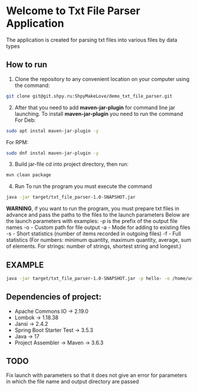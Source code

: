 # Welcome to Txt File Parser Application
The application is created for parsing txt files into various files by data types
## How to run
1. Clone the repository to any convenient location on your computer using the command:
```bash
git clone git@git.shpy.ru:ShpyMakeLove/demo_txt_file_parser.git
```
2. After that you need to add **maven-jar-plugin** for command line jar launching.
To install **maven-jar-plugin** you need to run the command
For Deb:
```bash
sudo apt instal maven-jar-plugin -y 
```
For RPM:
```bash
sudo dnf instal maven-jar-plugin -y 
```
3. Build jar-file
cd into project directory, then run:
```bash
mvn clean package
```
4. Run
To run the program you must execute the command
```bash
java -jar target/txt_file_parser-1.0-SNAPSHOT.jar
```
**WARNING**, if you want to run the program, you must prepare txt files in advance and pass the paths to the files to the launch parameters
Below are the launch parameters with examples:
-p is the prefix of the output file names
-o - Custom path for file output
-a - Mode for adding to existing files
-s - Short statistics (number of items recorded in outgoing files)
-f - Full statistics (For numbers: minimum quantity, maximum quantity, average, sum of elements.
For strings: number of strings, shortest string and longest.)

## EXAMPLE
```bash
java -jar target/txt_file_parser-1.0-SNAPSHOT.jar -p hello- -o /home/user/abc/ -a -s -f input_files/test1.txt input_files/test2.txt input_files/test3.txt
```

## Dependencies of project:
- Apache Commons IO -> 2.19.0
- Lombok -> 1.18.38
- Jansi -> 2.4.2
- Spring Boot Starter Test -> 3.5.3
- Java -> 17
- Project Assembler -> Maven -> 3.6.3

## TODO

Fix launch with parameters so that it does not give an error for parameters in which the file name and output directory are passed